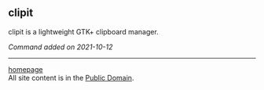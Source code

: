 ## clipit
clipit is a lightweight GTK+ clipboard manager.

*Command added on 2021-10-12*

---

[homepage](../index.html)\
All site content is in the [Public Domain](http://unlicense.org/).
